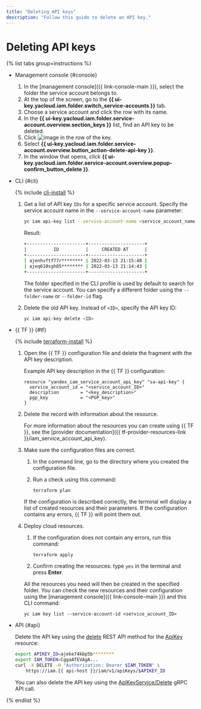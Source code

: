 ```yaml
---
title: "Deleting API keys"
description: "Follow this guide to delete an API key."
---
```


# Deleting API keys

{% list tabs group=instructions %}

- Management console {#console}

   1. In the [management console]({{ link-console-main }}), select the folder the service account belongs to.
   1. At the top of the screen, go to the **{{ ui-key.yacloud.iam.folder.switch_service-accounts }}** tab.
   1. Choose a service account and click the row with its name.
   1. In the **{{ ui-key.yacloud.iam.folder.service-account.overview.section_keys }}** list, find an API key to be deleted.
   1. Click ![image](../../../_assets/console-icons/ellipsis.svg) in the row of the key.
   1. Select **{{ ui-key.yacloud.iam.folder.service-account.overview.button_action-delete-api-key }}**.
   1. In the window that opens, click **{{ ui-key.yacloud.iam.folder.service-account.overview.popup-confirm_button_delete }}**.

- CLI {#cli}

   {% include [cli-install](../../../_includes/cli-install.md) %}

   1. Get a list of API key `IDs` for a specific service account. Specify the service account name in the `--service-account-name` parameter:

      ```bash
      yc iam api-key list --service-account-name <service_account_name>
      ```

      Result:

      ```bash
      +----------------------+---------------------+
      |          ID          |     CREATED AT      |
      +----------------------+---------------------+
      | ajenhvftf77r******** | 2022-03-13 21:15:40 |
      | ajeq610sgh05******** | 2022-03-13 21:14:43 |
      +----------------------+---------------------+
      ```

      The folder specified in the CLI profile is used by default to search for the service account. You can specify a different folder using the `--folder-name` or `--folder-id` flag.

   1. Delete the old API key. Instead of `<ID>`, specify the API key ID:

      ```bash
      yc iam api-key delete <ID>
      ```

- {{ TF }} {#tf}

   {% include [terraform-install](../../../_includes/terraform-install.md) %}

   1. Open the {{ TF }} configuration file and delete the fragment with the API key description.

      Example API key description in the {{ TF }} configuration:

      ```
      resource "yandex_iam_service_account_api_key" "sa-api-key" {
        service_account_id = "<service_account_ID>"
        description        = "<key_description>"
        pgp_key            = "<PGP_key>"
      }
      ```

   1. Delete the record with information about the resource.

      For more information about the resources you can create using {{ TF }}, see the [provider documentation]({{ tf-provider-resources-link }}/iam_service_account_api_key).

   1. Make sure the configuration files are correct.

      1. In the command line, go to the directory where you created the configuration file.
      1. Run a check using this command:

         ```
         terraform plan
         ```

      If the configuration is described correctly, the terminal will display a list of created resources and their parameters. If the configuration contains any errors, {{ TF }} will point them out.

   1. Deploy cloud resources.

      1. If the configuration does not contain any errors, run this command:

         ```
         terraform apply
         ```

      1. Confirm creating the resources: type `yes` in the terminal and press **Enter**.

      All the resources you need will then be created in the specified folder. You can check the new resources and their configuration using the [management console]({{ link-console-main }}) and this CLI command:

      ```
      yc iam key list --service-account-id <service_account_ID>
      ```

- API {#api}

   Delete the API key using the [delete](../../api-ref/ApiKey/delete.md) REST API method for the [ApiKey](../../api-ref/ApiKey/index.md) resource:

   ```bash
   export APIKEY_ID=ajeke74kbp5b********
   export IAM_TOKEN=CggaATEVAgA...
   curl -X DELETE -H "Authorization: Bearer $IAM_TOKEN" \
       https://iam.{{ api-host }}/iam/v1/apiKeys/$APIKEY_ID
   ```

   You can also delete the API key using the [ApiKeyService/Delete](../../api-ref/grpc/api_key_service.md#Delete) gRPC API call.

{% endlist %}
